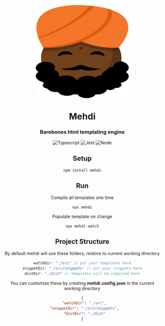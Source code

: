 <div align='center'>
 <img src="assets/logo.svg" width=300 height=300/>

# Mehdi

### Barebones html templating engine

![Typescript](https://img.shields.io/badge/TypeScript-007ACC?style=for-the-badge&logo=typescript&logoColor=white)
![Jest](https://img.shields.io/badge/Jest-C21325?style=for-the-badge&logo=jest&logoColor=white)
![Node](https://img.shields.io/badge/Node.js-339933?style=for-the-badge&logo=nodedotjs&logoColor=white)

## Setup

```
npm install mehdi
```

## Run

Compile all templates one time

```
npx mehdi
```

Populate template on change

```
npx mehdi watch
```

## Project Structure

By default mehdi will use these folders, relative to current working directory

```javascript
watchDir: "./src" // put your templates here
snippetDir: "./src/snippets" // put your snippets here
distDir: "./dist" // templates will be compiled here
```

You can customize these by creating <strong>mehdi.config.json</strong> in the current working directory

```json
{
  "watchDir": "./src",
  "snippetDir": "./src/snippets",
  "distDir": "./dist"
}
```

</div>
